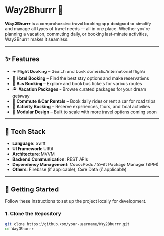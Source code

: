 # Way2Bhurrr 🚀

**Way2Bhurrr** is a comprehensive travel booking app designed to simplify and manage all types of travel needs — all in one place. Whether you're planning a vacation, commuting daily, or booking last-minute activities, Way2Bhurrr makes it seamless.

---

## ✨ Features

- ✈️ **Flight Booking** – Search and book domestic/international flights
- 🏨 **Hotel Booking** – Find the best stay options and make reservations
- 🚌 **Bus Booking** – Explore and book bus tickets for various routes
- 🏝️ **Vacation Packages** – Browse curated packages for your dream getaway
- 🚗 **Commute & Car Rentals** – Book daily rides or rent a car for road trips
- 🎯 **Activity Booking** – Reserve experiences, tours, and local activities
- 🔄 **Modular Design** – Built to scale with more travel options coming soon

---

## 🧰 Tech Stack

- **Language**: Swift
- **UI Framework**: UIKit
- **Architecture**: MVVM
- **Backend Communication**: REST APIs
- **Dependency Management**: CocoaPods / Swift Package Manager (SPM)
- **Others**: Firebase (if applicable), Core Data (if applicable)

---

## 🚀 Getting Started

Follow these instructions to set up the project locally for development.

### 1. Clone the Repository

```bash
git clone https://github.com/your-username/Way2Bhurrr.git
cd Way2Bhurrr
